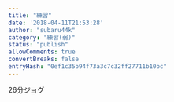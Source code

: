 ```yaml
---
title: "練習"
date: '2018-04-11T21:53:28'
author: "subaru44k"
category: "練習(弱)"
status: "publish"
allowComments: true
convertBreaks: false
entryHash: "0ef1c35b94f73a3c7c32ff27711b10bc"
---
```

26分ジョグ
